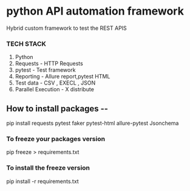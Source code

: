 # python API automation framework

Hybrid custom framework to test the REST APIS


### TECH STACK 
1. Python 
2. Requests - HTTP Requests 
3. pytest - Test framework 
4. Reporting - Allure report,pytest HTML
5. Test data - CSV , EXECL , JSON 
6. Parallel Execution - X distribute 


## How to install packages --
pip install requests pytest faker pytest-html allure-pytest Jsonchema 


### To freeze your packages version 

pip freeze > requirements.txt

### To install the freeze version 

pip install -r requirements.txt
